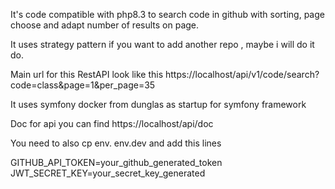 It's code compatible with php8.3 to search code in github with sorting, page choose and adapt number of results on page.

It uses strategy pattern if you want to add another repo , maybe i will do it do.

Main url for this RestAPI look like this
https://localhost/api/v1/code/search?code=class&page=1&per_page=35

It uses symfony docker from dunglas as startup for symfony framework

Doc for api you can find
https://localhost/api/doc

You need to also cp env. env.dev and add this lines

GITHUB_API_TOKEN=your_github_generated_token
JWT_SECRET_KEY=your_secret_key_generated

